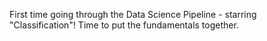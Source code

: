 First time going through the Data Science Pipeline - starring "Classification"! Time to put the fundamentals together.